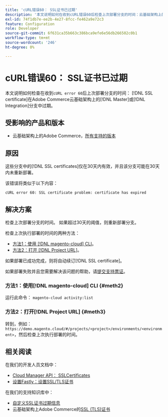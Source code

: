 ```yaml
---
title: 'cURL错误60： SSL证书已过期'
description: '本文说明如何在收到cURL错误60后检查上次部署分支的时间：云基础架构上的Adobe Commerce上的主分支或集成分支中的SSL证书已过期。'
exl-id: 74f1db7e-ee2b-4e27-8fcc-fe462a9e72c3
feature: Configuration
role: Developer
source-git-commit: 6f631ca35b663c386bca9efe6e56db266502c0b1
workflow-type: tm+mt
source-wordcount: '246'
ht-degree: 0%

---
```


# cURL错误60： SSL证书已过期

本文说明如何检查在收到`cURL error 60`后上次部署分支的时间： [!DNL SSL certificate]在Adobe Commerce云基础架构上的[!DNL Master]或[!DNL Integration]分支中过期。

## 受影响的产品和版本

* 云基础架构上的Adobe Commerce，[所有支持的版本](https://magento.com/sites/default/files/magento-software-lifecycle-policy.pdf)

## 原因

这些分支中的[!DNL SSL certificates]仅在30天内有效，并且该分支可能在30天内未重新部署。

该错误将类似于以下内容：

```cURL
cURL error 60: SSL certificate problem: certificate has expired
```

## 解决方案

检查上次部署分支的时间。 如果超过30天的阈值，则重新部署分支。

检查上次执行部署的时间的两种方法：

* [方法1：使用 [!DNL magento-cloud] CLI](#meth2)。
* [方法2：打开 [!DNL Project URL]](#meth3)。

如果部署已成功完成，则将自动续订[!DNL SSL certificate]。

如果部署失败并且您需要解决该问题的帮助，请[提交支持票证](https://experienceleague.adobe.com/docs/commerce-knowledge-base/kb/help-center-guide/magento-help-center-user-guide.html#submit-ticket)。

### 方法1：使用[!DNL magento-cloud] CLI {#meth2}

运行此命令： `magento-cloud activity:list`

### 方法2：打开[!DNL Project URL] {#meth3}

转到，例如： `https://demo.magento.cloud/#/projects/<project>/environments/<environment>`，然后检查上次执行部署的时间。

## 相关阅读

在我们的开发人员文档中：

* [Cloud Manager API： SSLCertificates](https://developer.adobe.com/experience-cloud/cloud-manager/reference/api/#tag/SSLCertificates)
* [设置Fastly：设置SSL/TLS证书](https://devdocs.magento.com/cloud/cdn/configure-fastly.html#provision-ssltls-certificates)

在我们的支持知识库中：

* [自定义SSL证书过期信息](https://experienceleague.adobe.com/docs/commerce-knowledge-base/kb/troubleshooting/miscellaneous/custom-ssl-certificate-expiration-information.html)
* 云基础架构上Adobe Commerce的[SSL (TLS)证书](https://experienceleague.adobe.com/docs/commerce-knowledge-base/kb/how-to/ssl-tls-certificates-for-magento-commerce-cloud-faq.html)
